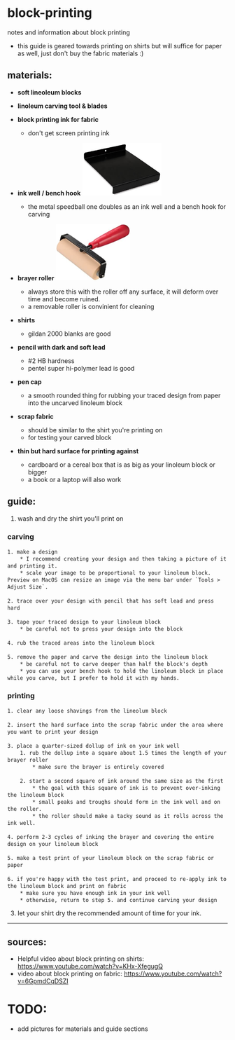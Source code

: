 # block-printing
notes and information about block printing
* this guide is geared towards printing on shirts but will suffice for paper as well, just don't buy the fabric materials :)


## materials:
* **soft lineoleum blocks**

* **linoleum carving tool & blades**

* **block printing ink for fabric**
    * don't get screen printing ink

* **ink well / bench hook** <img src="bench_hook_inking_plate.jpg" alt="bench hook and inking plate" width="180">
    * the metal speedball one doubles as an ink well and a bench hook for carving

* **brayer roller**  <img src="brayer_roller.jpg" alt="brayer roller" width="170">
    * always store this with the roller off any surface, it will deform over time and become ruined.
    * a removable roller is convinient for cleaning

* **shirts**
    * gildan 2000 blanks are good

* **pencil with dark and soft lead** 
    * #2 HB hardness
    * pentel super hi-polymer lead is good

* **pen cap**
    * a smooth rounded thing for rubbing your traced design from paper into the uncarved linoleum block

* **scrap fabric** 
    * should be similar to the shirt you're printing on
    * for testing your carved block

* **thin but hard surface for printing against** 
    * cardboard or a cereal box that is as big as your linoleum block or bigger
    * a book or a laptop will also work


## guide:
1. wash and dry the shirt you'll print on

### carving
    1. make a design
        * I recommend creating your design and then taking a picture of it and printing it.
        * scale your image to be proportional to your linoleum block. Preview on MacOS can resize an image via the menu bar under `Tools > Adjust Size`.
    
    2. trace over your design with pencil that has soft lead and press hard
    
    3. tape your traced design to your linoleum block
        * be careful not to press your design into the block
    
    4. rub the traced areas into the linoleum block
    
    5. remove the paper and carve the design into the linoleum block
        * be careful not to carve deeper than half the block's depth
        * you can use your bench hook to hold the linoleum block in place while you carve, but I prefer to hold it with my hands.

### printing
    1. clear any loose shavings from the lineolum block
    
    2. insert the hard surface into the scrap fabric under the area where you want to print your design
    
    3. place a quarter-sized dollup of ink on your ink well
        1. rub the dollup into a square about 1.5 times the length of your brayer roller
            * make sure the brayer is entirely covered

        2. start a second square of ink around the same size as the first
            * the goal with this square of ink is to prevent over-inking the linoleum block
            * small peaks and troughs should form in the ink well and on the roller. 
            * the roller should make a tacky sound as it rolls across the ink well.
    
    4. perform 2-3 cycles of inking the brayer and covering the entire design on your linoleum block
    
    5. make a test print of your linoleum block on the scrap fabric or paper
    
    6. if you're happy with the test print, and proceed to re-apply ink to the linoleum block and print on fabric 
        * make sure you have enough ink in your ink well
        * otherwise, return to step 5. and continue carving your design

3. let your shirt dry the recommended amount of time for your ink.

---

## sources:
* Helpful video about block printing on shirts: https://www.youtube.com/watch?v=KHx-XfegugQ
* video about block printing on fabric: https://www.youtube.com/watch?v=6GpmdCqDSZI

# TODO:
* add pictures for materials and guide sections

